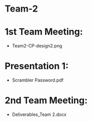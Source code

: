 # Team-2
# 1st Team Meeting:
- Team2-CP-design2.png
# Presentation 1:
- Scrambler Password.pdf
# 2nd Team Meeting:
- Deliverables_Team 2.docx
